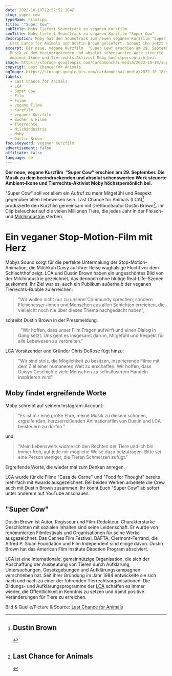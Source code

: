 ```yaml
---
date: 2022-10-18T12:57:52.184Z
slug: super-cow
typeName: Filmtipp
title: '"Super Cow"'
subTitle: Moby liefert Soundtrack zu veganem Kurzfilm
seoTitle: Moby liefert Soundtrack zu veganem Kurzfilm "Super Cow"
description: Moby hat den Soundtrack zum neuen veganen Kurzfilm "Super Cow" von
  Last Cance for Animals und Dustin Brown geliefert. Schaut ihn jetzt hier an!
excerpt: Der neue, vegane Kurzfilm  "Super Cow" erschien am 29. September. Die
  Musik zu dem beeindruckenden und absolut sehenswerten Werk steuerte
  Ambient-Ikone und Tierrechts-Aktivist Moby höchstpersönlich bei.
image: https://storage.googleapis.com/cardamonchai-media/2022-10-18/super-cow-last-chance-for-animals-jpeg-imagine-080808_1a1b1b_1024_768/640.webp
copyrigt: Last Chance for Animals
ogImage: https://storage.googleapis.com/cardamonchai-media/2022-10-18/super-cow-last-chance-for-animals-fb-jpeg-imagine-080808_252626_1200_628/640.webp
labels:
  - Last Chance for Animals
  - LCA
  - Super Cow
  - Film
  - Filme
  - vegane Filme
  - Kurzfilm
  - veganer Kurzfilm
  - Bücher & Filme
  - Tierrechte
  - Milchindustrie
  - Moby
  - Dustin Brown
focusKeyword: veganer Kurzfilm
advertisement: false
affiliate: false
language: de
---
```

**Der neue, vegane Kurzfilm  "Super Cow" erschien am 29. September. Die Musik zu dem beeindruckenden und absolut sehenswerten Werk steuerte Ambient-Ikone und Tierrechts-Aktivist Moby höchstpersönlich bei.**

"Super Cow" soll vor allem ein Aufruf zu mehr Mitgefühl und Respekt gegenüber allen Lebewesen sein. Last Chance for Animals (LCA)[^1] produzierte den Kurzfilm gemeinsam mit Drehbuchautor Dustin Brown[^2]. Ihr Clip beleuchtet auf die vielen Millionen Tiere, die jedes Jahr in der Fleisch- und [Milchindustrie](/2014/09/pflanzenmilch-wieso-denn-bloss/) sterben.

# Ein veganer Stop-Motion-Film mit Herz

Mobys Sound sorgt für die perfekte Untermalung der Stop-Motion-Animation, die Milchkuh Daisy auf ihrer Reise waghalsige Flucht vor dem Schlachthof zeigt. LCA und Dustin Brown haben ein ungeschöntes Bild von der Milchindustrie gezeichnet, das dennoch ohne blutige Real-Life-Szenen auskommt. Ihr Ziel war es, auch ein Publikum außerhalb der veganen Tierrechts-Bubble zu erreichen:

> "Wir wollen nicht nur zu unserer Community sprechen, sondern Fleischesser⋆innen und Menschen aus allen Schichten erreichen, die vielleicht noch nie über dieses Thema nachgedacht haben", 

schreibt Dustin Brown in der Pressmeldung.

>  "Wir hoffen, dass unser Film Fragen aufwirft und einen Dialog in Gang setzt. Uns geht es insgesamt darum, Mitgefühl und Respekt für alle Lebewesen zu verbreiten."

LCA Vorsitzender und Gründer Chris DeRose fügt hinzu:

> "Wir sind stolz, die Möglichkeit zu besitzen, inspirierende Filme mit dem Ziel einer humaneren Welt zu erschaffen. Wir hoffen, dass Daisys Geschichte viele Menschen zu selbstloserem Handeln inspirieren wird"

## Moby findet ergreifende Worte

Moby schreibt auf seinem Instagram-Account:

> "Es ist mir eine große Ehre, meine Musik zu diesem schönen, ergreifenden, herzzerreißenden Animationsfilm von Dustin und LCA beisteuern zu dürfen."

und:

> "Mein Lebenswerk widme ich den Rechten der Tiere und ich bin immer froh, auf jede mir mögliche Weise dazu beizutragen. Bitte sei eine Person weniger, die Tieren Schmerzen zufügt."

Ergreifende Worte, die wieder mal zum Denken anregen.


LCA wurde für die Filme "Casa de Carne" und "Food for Thought" bereits mehrfach mit Awards ausgezeichnet. Bei beiden Werken arbeitete die Crew auch mit Dustin Brown zusammen. Ihr könnt Euch "Super Cow" ab sofort unter anderem auf YouTube anschauen.

## "Super Cow"

<YouTube id="AXeuRXWsQaY" />

[^1]: ## Dustin Brown

Dustin Brown ist Autor, Regisseur und Film-Redakteur. Charakterstarke Geschichten mit sozialen Inhalten sind seine Leidenschaft. Er wurde von renommierten Filmfestivals und Organisationen für seine Werke ausgezeichnet. Das Cannes Film Festival, BAFTA, Clermont-Ferrand, die Alfred P. Sloan Foundation und Film Independent sind einige davon. Dustin Brown hat das American Film Institute Direction Program absolviert.

[^2]: ## Last Chance for Animals

LCA ist eine internationale, gemeinnützige Organisation, die sich der Abschaffung der Ausbeutung von Tieren durch Aufklärung, Untersuchungen, Gesetzgebungen und Aufklärungskampagnen verschrieben hat. Seit ihrer Gründung im Jahr 1984 entwickelte sie sich nach und nach zu einer der führenden Tierrechtsorganisationen. Die Bildungs- und Aufklärungsprogramme der [LCA](https://www.lcanimal.org/) schaffen es immer wieder, die Öffentlichkeit in Kenntnis zu setzen und damit positive Veränderungen für Tiere zu erreichen.

Bild & Quelle/Picture & Source: [Last Chance for Animals](https://www.lcanimal.org/)

